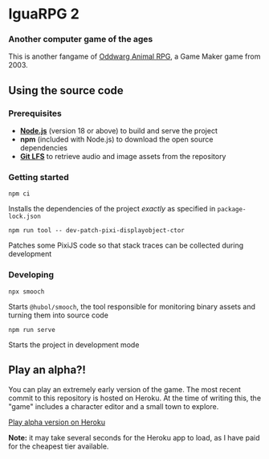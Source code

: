 # IguaRPG 2
### Another computer game of the ages
This is another fangame of [Oddwarg Animal RPG](https://oddwarg.com/Games/OARPG/), a Game Maker game from 2003.

## Using the source code

### Prerequisites

- [**Node.js**](https://nodejs.org/en/download) (version 18 or above) to build and serve the project
- **npm** (included with Node.js) to download the open source dependencies
- [**Git LFS**](https://git-lfs.com/) to retrieve audio and image assets from the repository

### Getting started

```npm ci```

Installs the dependencies of the project *exactly* as specified in `package-lock.json`

```npm run tool -- dev-patch-pixi-displayobject-ctor```

Patches some PixiJS code so that stack traces can be collected during development

### Developing

```npx smooch```

Starts `@hubol/smooch`, the tool responsible for monitoring binary assets and turning them into source code

```npm run serve```

Starts the project in development mode

## Play an alpha?!
You can play an extremely early version of the game. The most recent commit to this repository is hosted on Heroku.
At the time of writing this, the "game" includes a character editor and a small town to explore.

[Play alpha version on Heroku](https://igua-rpg2-d76be5c97e6f.herokuapp.com/)

**Note:** it may take several seconds for the Heroku app to load, as I have paid for the cheapest tier available.